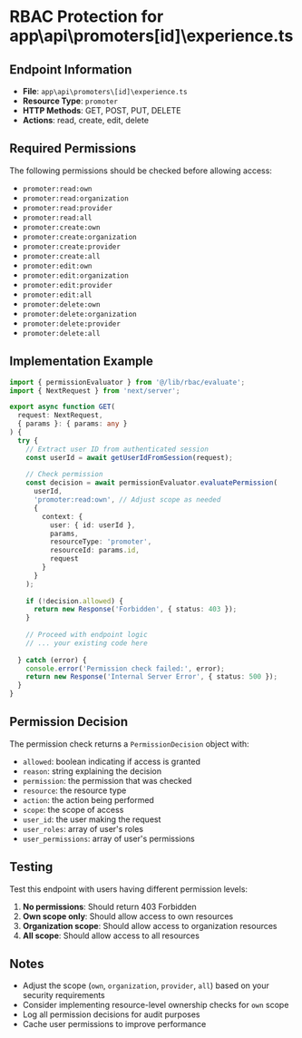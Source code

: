 # RBAC Protection for app\api\promoters\[id]\experience.ts

## Endpoint Information
- **File**: `app\api\promoters\[id]\experience.ts`
- **Resource Type**: `promoter`
- **HTTP Methods**: GET, POST, PUT, DELETE
- **Actions**: read, create, edit, delete

## Required Permissions

The following permissions should be checked before allowing access:

- `promoter:read:own`
- `promoter:read:organization`
- `promoter:read:provider`
- `promoter:read:all`
- `promoter:create:own`
- `promoter:create:organization`
- `promoter:create:provider`
- `promoter:create:all`
- `promoter:edit:own`
- `promoter:edit:organization`
- `promoter:edit:provider`
- `promoter:edit:all`
- `promoter:delete:own`
- `promoter:delete:organization`
- `promoter:delete:provider`
- `promoter:delete:all`

## Implementation Example

```typescript
import { permissionEvaluator } from '@/lib/rbac/evaluate';
import { NextRequest } from 'next/server';

export async function GET(
  request: NextRequest,
  { params }: { params: any }
) {
  try {
    // Extract user ID from authenticated session
    const userId = await getUserIdFromSession(request);
    
    // Check permission
    const decision = await permissionEvaluator.evaluatePermission(
      userId,
      'promoter:read:own', // Adjust scope as needed
      {
        context: {
          user: { id: userId },
          params,
          resourceType: 'promoter',
          resourceId: params.id,
          request
        }
      }
    );
    
    if (!decision.allowed) {
      return new Response('Forbidden', { status: 403 });
    }
    
    // Proceed with endpoint logic
    // ... your existing code here
    
  } catch (error) {
    console.error('Permission check failed:', error);
    return new Response('Internal Server Error', { status: 500 });
  }
}
```

## Permission Decision

The permission check returns a `PermissionDecision` object with:

- `allowed`: boolean indicating if access is granted
- `reason`: string explaining the decision
- `permission`: the permission that was checked
- `resource`: the resource type
- `action`: the action being performed
- `scope`: the scope of access
- `user_id`: the user making the request
- `user_roles`: array of user's roles
- `user_permissions`: array of user's permissions

## Testing

Test this endpoint with users having different permission levels:

1. **No permissions**: Should return 403 Forbidden
2. **Own scope only**: Should allow access to own resources
3. **Organization scope**: Should allow access to organization resources
4. **All scope**: Should allow access to all resources

## Notes

- Adjust the scope (`own`, `organization`, `provider`, `all`) based on your security requirements
- Consider implementing resource-level ownership checks for `own` scope
- Log all permission decisions for audit purposes
- Cache user permissions to improve performance

